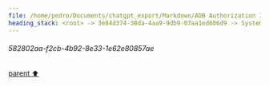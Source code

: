 ```yaml
---
file: /home/pedro/Documents/chatgpt_export/Markdown/ADB Authorization Issues Troubleshooting.md
heading_stack: <root> -> 3e84d374-38da-4aa9-9db9-07aa1ed606d9 -> System -> 582802aa-f2cb-4b92-8e33-1e62e80857ae
---
```

###### 582802aa-f2cb-4b92-8e33-1e62e80857ae
[parent ⬆️](#3e84d374-38da-4aa9-9db9-07aa1ed606d9)
